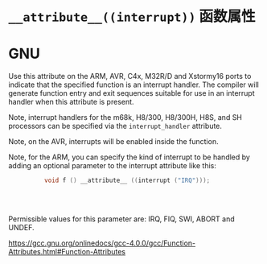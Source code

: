 # `__attribute__((interrupt))` 函数属性

# GNU

Use this attribute on the ARM, AVR, C4x, M32R/D and Xstormy16 ports to indicate that the specified function is an interrupt handler.  The compiler will generate function entry and exit sequences suitable for use in an interrupt handler when this attribute is present.      

Note, interrupt handlers for the m68k, H8/300, H8/300H, H8S, and SH processors can be specified via the `interrupt_handler` attribute.      

Note, on the AVR, interrupts will be enabled inside the function.      

Note, for the ARM, you can specify the kind of interrupt to be handled by adding an optional parameter to the interrupt attribute like this:      

```c
          void f () __attribute__ ((interrupt ("IRQ")));
     
```

​     

Permissible values for this parameter are: IRQ, FIQ, SWI, ABORT and UNDEF.       

https://gcc.gnu.org/onlinedocs/gcc-4.0.0/gcc/Function-Attributes.html#Function-Attributes